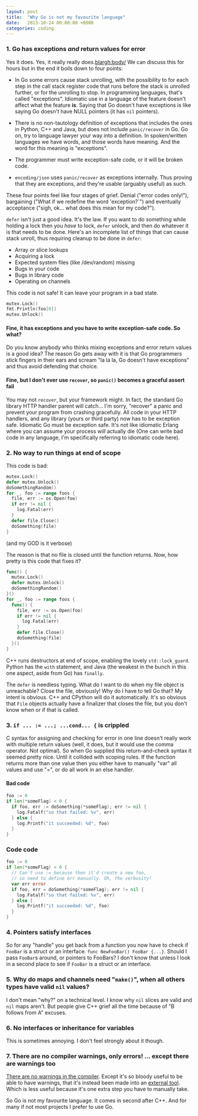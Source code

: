 ```yaml
---
layout: post
title:  "Why Go is not my favourite language"
date:   2013-10-24 00:00:00 +0000
categories: coding
---
```

### 1. Go has exceptions *and* return values for error

Yes it does. Yes, it really really does.<blargh:body/> We can discuss
this for hours but in the end it boils down to four points:

* In Go some errors cause stack unrolling, with the possibility to for
  each step in the call stack register code that runs before the stack
  is unrolled further, or for the unrolling to stop. In programming
  languages, that's called "exceptions".  Idiomatic use in a language
  of the feature doesn't affect what the feature **is**.  Saying that
  Go doesn't have exceptions is like saying Go doesn't have NULL
  pointers (it has `nil` pointers).

* There is no non-tautology definition of exceptions that includes the
  ones in Python, C++ and Java, but does not include `panic/recover`
  in Go. Go on, try to language lawyer your way into a definition.  In
  spoken/written languages we have words, and those words have
  meaning. And the word for this meaning is "exceptions".

* The programmer must write exception-safe code, or it will be broken
  code.

* `encoding/json` uses `panic/recover` as exceptions internally. Thus
  proving that they are exceptions, and they're usable (arguably
  useful) as such.

These four points feel like four stages of grief. Denial ("error codes
only!"), bargaining ("What if we redefine the word 'exception?`")  and
eventually acceptance ("sigh, ok... what does this mean for my
code?").

`defer` isn't just a good idea. It's the law. If you want to do something while holding a lock
then you *have* to lock, `defer` unlock, and then do whatever it is that needs to be done.
      Here's an incomplete list of things that can cause stack unroll, thus requiring cleanup to be done
      in `defer`:

* Array or slice lookups
* Acquiring a lock
* Expected system files (like /dev/random) missing
* Bugs in your code
* Bugs in library code
* Operating on channels

This code is not safe! It can leave your program in a bad state.
```go
mutex.Lock()
fmt.Println(foo[0])
mutex.Unlock()
```

#### Fine, it has exceptions and you have to write exception-safe code. So what?

Do you know anybody who thinks mixing exceptions and error return
values is a good idea? The reason Go gets away with it is that Go
programmers stick fingers in their ears and scream "la la la, Go
doesn't have exceptions" and thus avoid defending that choice.

#### Fine, but I don't ever use `recover`, so `panic()` becomes a graceful assert fail

You may not `recover`, but your framework might. In fact, the standard
Go library HTTP handler parent will catch... I'm sorry, "recover" a
panic and prevent your program from crashing gracefully. All code in
your HTTP handlers, and any library (yours or third party) now has to
be exception safe. Idiomatic Go must be exception safe. It's not like
idiomatic Erlang where you can assume your process *will*
actually die (One can write bad code in any language, I'm specifically
referring to idiomatic code here).

### 2. No way to run things at end of scope

This code is bad:

```go
mutex.Lock()
defer mutex.Unlock()
doSomethingRandom()
for _, foo := range foos {
  file, err := os.Open(foo)
  if err != nil {
    log.Fatal(err)
  }
  defer file.Close()
  doSomething(file)
}
```

(and my GOD is it verbose)

The reason is that no file is closed until the function returns. Now,
how pretty is this code that fixes it?

```go
func() {
  mutex.Lock()
  defer mutex.Unlock()
  doSomethingRandom()
}()
for _, foo := range foos {
  func() {
    file, err := os.Open(foo)
    if err != nil {
      log.Fatal(err)
    }
    defer file.Close()
    doSomething(file)
  }()
}
```

C++ runs destructors at end of scope, enabling the lovely
`std::lock_guard`. Python has the `with` statement, and Java (the
weakest in the bunch in this one aspect, aside from Go) has `finally`.

The `defer` is needless typing. What do I want to do when
my file object is unreachable? Close the file, obviously!  Why do I
have to tell Go that? My intent is obvious. C++ and CPython will do it
automatically. It's so obvious that `File` objects actually
have a finalizer that closes the file, but you don't know when or if
that is called.

### 3. `if ... := ...; ...cond... {` is crippled

C syntax for assigning and checking for error in one line doesn't
really work with multiple return values (well, it does, but it would
use the comma operator. Not optimal). So when Go supplied this
return-and-check syntax it seemed pretty nice. Until it collided with
scoping rules. If the function returns more than one value then you
either have to manually "var" all values and use "=", or do all work
in an else handler.

#### Bad code

```go
foo := 0
if len(*someFlag) < 0 {
  if foo, err := doSomething(*someFlag); err != nil {
    log.Fatalf("so that failed: %v", err)
  } else {
    log.Printf("it succeeded: %d", foo)
  }
}
```

### Code code

```go
foo := 0
if len(*someFlag) < 0 {
  // Can't use := because then it'd create a new foo,
  // so need to define err manually. Oh, the verbosity!
  var err error
  if foo, err = doSomething(*someFlag); err != nil {
    log.Fatalf("so that failed: %v", err)
  } else {
    log.Printf("it succeeded: %d", foo)
  }
}
```

### 4. Pointers satisfy interfaces

So for any "handle" you get back from a function you now have to check
if `FooBar` is a struct or an interface.  `func NewFooBar() FooBar
{...}`. Should I pass `FooBar`s around, or pointers to FooBars? I
don't know that unless I look in a second place to see if `FooBar` is
a struct or an interface.

### 5. Why do maps and channels need "`make()`", when all others types have valid `nil` values?

I don't mean "why?" on a technical level. I know why `nil` slices are
valid and `nil` maps aren't.  But people give C++ grief all the time
because of "B follows from A" excuses.

### 6. No interfaces or inheritance for variables

This is sometimes annoying. I don't feel strongly about it though.

### 7. There are no compiler warnings, only errors! ... except there are warnings too

[There are no warnings in the
compiler](http://weekly.golang.org/doc/faq#unused_variables_and_imports). Except
it's so bloody useful to be able to have warnings, that it's instead
been made into an [external tool](http://golang.org/cmd/vet/). Which
is less useful because it's one extra step you have to manually take.

So Go is not my favourite language. It comes in second after C++. And
for many if not most projects I prefer to use Go.
